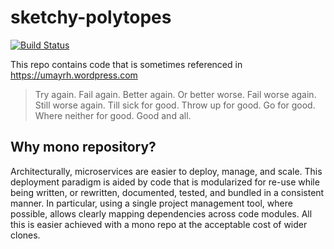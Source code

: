 # sketchy-polytopes

[![Build Status](https://travis-ci.org/umayrh/sketchy-polytopes.svg?branch=master)](https://travis-ci.org/umayrh/sketchy-polytopes)

This repo contains code that is sometimes referenced in https://umayrh.wordpress.com

> Try again. Fail again. Better again. Or better worse. Fail worse again. Still worse again. Till sick for good. Throw up for good. Go for good. Where neither for good. Good and all.

## Why mono repository?

Architecturally, microservices are easier to deploy, manage, and scale. This deployment paradigm is aided by code that is modularized for re-use while being written,
or rewritten, documented, tested, and bundled in a consistent manner. In particular, using a single project management tool, where possible, allows clearly mapping dependencies across code 
modules. All this is easier achieved with a mono repo at the acceptable cost of wider clones.
